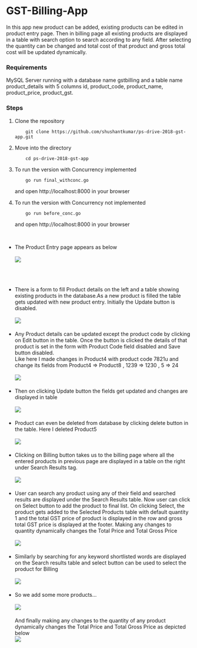 # GST-Billing-App

In this app new product can be added, existing products can be edited in product entry page. Then in billing page all existing products are displayed in a table with search option to search according to any field. After selecting the quantity can be changed and total cost of that product and gross total cost will be updated dynamically.<br>

### Requirements
MySQL Server running with a database name gstbilling and a table name product_details with 5 columns id<PK>, product_code<Unique>, product_name, product_price, product_gst.<br>  

### Steps

1. Clone the repository


    ```
        git clone https://github.com/shushantkumar/ps-drive-2018-gst-app.git
    ```
2. Move into the directory  
    
    ```
        cd ps-drive-2018-gst-app
    ```       
3. To run the version with Concurrency implemented 

    ```
        go run final_withconc.go
    ``` 
   and open http://localhost:8000 in your browser  
4. To run the version with Concurrency not implemented 

    ```
        go run before_conc.go
    ```
   and open http://localhost:8000 in your browser  
<br>

* The Product Entry page appears as below <br><br>
![](./readme_pics/pic1.png)
<br>
<br>

* There is a form to fill Product details on the left and a table showing existing products in the database.As a new product is filled the table gets updated with new product entry.
Initially the Update button is disabled. <br><br>
![](./readme_pics/pic2.png)
<br><br>
* Any Product details can be updated except the product code by clicking on Edit button in the table. Once the button is clicked the details of that product is set in the form with Product Code field disabled and Save button disabled.<br>
Like here I made changes in Product4 with product code 7821u and change its fields from Product4 => Product8 , 1239 => 1230 , 5 => 24 <br><br>
![](./readme_pics/pic3.png)
<br><br>
* Then on clicking Update button the fields get updated and changes are displayed in table <br><br>
![](./readme_pics/pic4.png)
<br><br>
* Product can even be deleted from database by clicking delete button in the table. Here I deleted Product5<br><br>
![](./readme_pics/pic5.png)
<br><br>
* Clicking on Billing button takes us to the billing page where all the entered products in previous page are displayed in a table on the right under Search Results tag.<br><br>
![](./readme_pics/pic6.png)
<br><br>
* User can search any product using any of their field and searched results are displayed under the Search Results table. Now user can click on Select button to add the product to final list. On clicking Select, the product gets added to the Selected Products table with default quantity 1 and the total GST price of product is displayed in the row and gross total GST price is displayed at the footer. Making any changes to quantity dynamically changes the Total Price and Total Gross Price  <br><br>
![](./readme_pics/pic7.png)
<br><br>
* Similarly by searching for any keyword shortlisted words are displayed on the Search results table and select button can be used to select the product for Billing<br><br>
![](./readme_pics/pic8.png)
<br><br>
* So we add some more products...<br><br>
![](./readme_pics/pic9.png)
<br><br>
And finally making any changes to the quantity of any product dynamically changes the Total Price and Total Gross Price as depicted below<br>
![](./readme_pics/pic10.png)<br><br>


